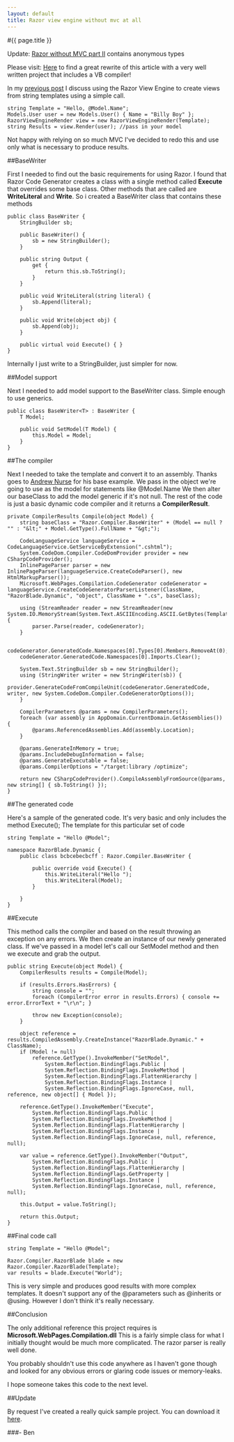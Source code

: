 ```yaml
---
layout: default
title: Razor view engine without mvc at all
---
```

#{{ page.title }}

Update: <a href='http://buildstarted.com/2010/11/02/razor-without-mvc-part-ii/'>Razor without MVC part II</a> contains anonymous types

Please visit: <a href='http://www.fidelitydesign.net/?p=208'>Here</a> to find a great rewrite of this article with a very well written project that includes a VB compiler!

In my <a href='http://buildstarted.com/2010/09/28/mvc-3-razor-view-engine-without-a-controller/'>previous post</a> I discuss using the Razor View Engine to create views from string templates using a simple call.

    string Template = "Hello, @Model.Name";
    Models.User user = new Models.User() { Name = "Billy Boy" };
    RazorViewEngineRender view = new RazorViewEngineRender(Template);
    string Results = view.Render(user); //pass in your model


Not happy with relying on so much MVC I've decided to redo this and use only what is necessary to produce results.

##BaseWriter

First I needed to find out the basic requirements for using Razor. I found that Razor Code Generator creates a class with a single method called <strong>Execute</strong> that overrides some base class. Other methods that are called are <strong>WriteLiteral</strong> and <strong>Write</strong>. So i created a BaseWriter class that contains these methods

    public class BaseWriter {
        StringBuilder sb;

        public BaseWriter() {
            sb = new StringBuilder();
        }

        public string Output {
            get {
                return this.sb.ToString();
            }
        }

        public void WriteLiteral(string literal) {
            sb.Append(literal);
        }

        public void Write(object obj) {
            sb.Append(obj);
        }

        public virtual void Execute() { }
    }


Internally I just write to a StringBuilder, just simpler for now.

##Model support

Next I needed to add model support to the BaseWriter class. Simple enough to use generics.

    public class BaseWriter<T> : BaseWriter {
        T Model;

        public void SetModel(T Model) {
            this.Model = Model;
        }
    }


##The compiler

Next I needed to take the template and convert it to an assembly. Thanks goes to <a href='http://blog.andrewnurse.net/CommentView,guid,6acc0b07-0db5-4353-b375-fbe60a209bb1.aspx'>Andrew Nurse</a> for his base example. We pass in the object we're going to use as the model for statements like @Model.Name We then alter our baseClass to add the model generic if it's not null. The rest of the code is just a basic dynamic code compiler and it returns a <strong>CompilerResult</strong>.

    private CompilerResults Compile(object Model) {
        string baseClass = "Razor.Compiler.BaseWriter" + (Model == null ? "" : "&lt;" + Model.GetType().FullName + "&gt;");

        CodeLanguageService languageService = CodeLanguageService.GetServiceByExtension(".cshtml");
        System.CodeDom.Compiler.CodeDomProvider provider = new CSharpCodeProvider();
        InlinePageParser parser = new InlinePageParser(languageService.CreateCodeParser(), new HtmlMarkupParser());
        Microsoft.WebPages.Compilation.CodeGenerator codeGenerator = languageService.CreateCodeGeneratorParserListener(ClassName, "RazorBlade.Dynamic", "object", ClassName + ".cs", baseClass);

        using (StreamReader reader = new StreamReader(new System.IO.MemoryStream(System.Text.ASCIIEncoding.ASCII.GetBytes(Template)))) {
            parser.Parse(reader, codeGenerator);
        }

        codeGenerator.GeneratedCode.Namespaces[0].Types[0].Members.RemoveAt(0);
        codeGenerator.GeneratedCode.Namespaces[0].Imports.Clear();

        System.Text.StringBuilder sb = new StringBuilder();
        using (StringWriter writer = new StringWriter(sb)) {
            provider.GenerateCodeFromCompileUnit(codeGenerator.GeneratedCode, writer, new System.CodeDom.Compiler.CodeGeneratorOptions());
        }

        CompilerParameters @params = new CompilerParameters();
        foreach (var assembly in AppDomain.CurrentDomain.GetAssemblies()) {
            @params.ReferencedAssemblies.Add(assembly.Location);
        }

        @params.GenerateInMemory = true;
        @params.IncludeDebugInformation = false;
        @params.GenerateExecutable = false;
        @params.CompilerOptions = "/target:library /optimize";

        return new CSharpCodeProvider().CompileAssemblyFromSource(@params, new string[] { sb.ToString() });
    }


##The generated code

Here's a sample of the generated code. It's very basic and only includes the method Execute(); The template for this particular set of code

    string Template = "Hello @Model";

    namespace RazorBlade.Dynamic {
        public class bcbcebecbcff : Razor.Compiler.BaseWriter {

            public override void Execute() {
                this.WriteLiteral("Hello ");
                this.WriteLiteral(Model);
            }

        }
    }


##Execute

This method calls the compiler and based on the result throwing an exception on any errors. We then create an instance of our newly generated class. If we've passed in a model let's call our SetModel method and then we execute and grab the output.

    public string Execute(object Model) {
        CompilerResults results = Compile(Model);

        if (results.Errors.HasErrors) {
            string console = "";
            foreach (CompilerError error in results.Errors) { console += error.ErrorText + "\r\n"; }

            throw new Exception(console);
        }

        object reference = results.CompiledAssembly.CreateInstance("RazorBlade.Dynamic." + ClassName);
        if (Model != null)
            reference.GetType().InvokeMember("SetModel",
                System.Reflection.BindingFlags.Public |
                System.Reflection.BindingFlags.InvokeMethod |
                System.Reflection.BindingFlags.FlattenHierarchy |
                System.Reflection.BindingFlags.Instance |
                System.Reflection.BindingFlags.IgnoreCase, null, reference, new object[] { Model });

        reference.GetType().InvokeMember("Execute",
            System.Reflection.BindingFlags.Public |
            System.Reflection.BindingFlags.InvokeMethod |
            System.Reflection.BindingFlags.FlattenHierarchy |
            System.Reflection.BindingFlags.Instance |
            System.Reflection.BindingFlags.IgnoreCase, null, reference, null);

        var value = reference.GetType().InvokeMember("Output",
            System.Reflection.BindingFlags.Public |
            System.Reflection.BindingFlags.FlattenHierarchy |
            System.Reflection.BindingFlags.GetProperty |
            System.Reflection.BindingFlags.Instance |
            System.Reflection.BindingFlags.IgnoreCase, null, reference, null);

        this.Output = value.ToString();

        return this.Output;
    }


##Final code call

    string Template = "Hello @Model";

    Razor.Compiler.RazorBlade blade = new Razor.Compiler.RazorBlade(Template);
    var results = blade.Execute("World");


This is very simple and produces good results with more complex templates. It doesn't support any of the @parameters such as @inherits or @using. However I don't think it's really necessary.

##Conclusion

The only additional reference this project requires is <strong>Microsoft.WebPages.Compilation.dll</strong>
This is a fairly simple class for what I initially thought would be much more complicated. The razor parser is really well done. 

You probably shouldn't use this code anywhere as I haven't gone though and looked for any obvious errors or glaring code issues or memory-leaks. 

I hope someone takes this code to the next level.

##Update

By request I've created a really quick sample project. You can download it <a href='http://buildstarted.com/wp-content/uploads/2010/09/Razor.Compiler.zip'>here</a>.

###- Ben